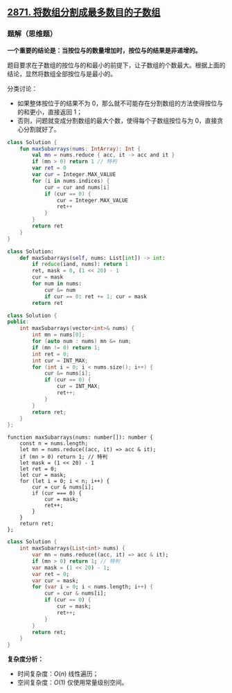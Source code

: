 ## [2871. 将数组分割成最多数目的子数组](https://leetcode.cn/problems/split-array-into-maximum-number-of-subarrays/description/)

### 题解（思维题）

**一个重要的结论是：当按位与的数量增加时，按位与的结果是非递增的。**

题目要求在子数组的按位与的和最小的前提下，让子数组的个数最大。根据上面的结论，显然将数组全部按位与是最小的。

分类讨论：

- 如果整体按位于的结果不为 $0$，那么就不可能存在分割数组的方法使得按位与的和更小，直接返回 $1$；
- 否则，问题就变成分割数组的最大个数，使得每个子数组按位与为 $0$，直接贪心分割就好了。

``` Kotlin []
class Solution {
    fun maxSubarrays(nums: IntArray): Int {
        val mn = nums.reduce { acc, it -> acc and it }
        if (mn > 0) return 1 // 特判
        var ret = 0
        var cur = Integer.MAX_VALUE
        for (i in nums.indices) {
            cur = cur and nums[i]
            if (cur == 0) {
                cur = Integer.MAX_VALUE
                ret++
            }
        }
        return ret 
    }
}
```

``` Python []
class Solution:
    def maxSubarrays(self, nums: List[int]) -> int:
        if reduce(iand, nums): return 1
        ret, mask = 0, (1 << 20) - 1
        cur = mask
        for num in nums:
            cur &= num
            if cur == 0: ret += 1; cur = mask
        return ret
```
``` C++ []
class Solution {
public:
    int maxSubarrays(vector<int>& nums) {
        int mn = nums[0];
        for (auto num : nums) mn &= num;
        if (mn != 0) return 1;
        int ret = 0;
        int cur = INT_MAX;
        for (int i = 0; i < nums.size(); i++) {
            cur &= nums[i];
            if (cur == 0) {
                cur = INT_MAX;
                ret++;
            }
        }
        return ret;
    }
};
```
``` TypedScript []
function maxSubarrays(nums: number[]): number {
    const n = nums.length;
    let mn = nums.reduce((acc, it) => acc & it);
    if (mn > 0) return 1; // 特判
    let mask = (1 << 20) - 1
    let ret = 0;
    let cur = mask;
    for (let i = 0; i < n; i++) {
        cur = cur & nums[i];
        if (cur === 0) {
            cur = mask;
            ret++;
        }
    }
    return ret;
};
```
``` Dart []
class Solution {
    int maxSubarrays(List<int> nums) {
        var mn = nums.reduce((acc, it) => acc & it);
        if (mn > 0) return 1; // 特判
        var mask = (1 << 20) - 1;
        var ret = 0;
        var cur = mask;
        for (var i = 0; i < nums.length; i++) {
            cur = cur & nums[i];
            if (cur == 0) {
                cur = mask;
                ret++;
            }
        }
        return ret;
    }
}
```

**复杂度分析：**

- 时间复杂度：$O(n)$ 线性遍历；
- 空间复杂度：$O(1)$ 仅使用常量级别空间。
